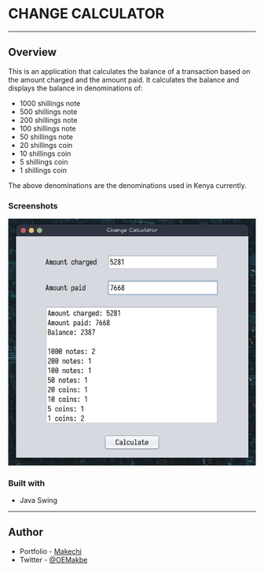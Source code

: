 # CHANGE CALCULATOR

---

## Overview

This is an application that calculates the balance of a transaction based on the amount charged and the amount paid.
It calculates the balance and displays the balance in denominations of:

- 1000 shillings note
- 500 shillings note
- 200 shillings note
- 100 shillings note
- 50 shillings note
- 20 shillings coin
- 10 shillings coin
- 5 shillings coin
- 1 shillings coin

The above denominations are the denominations used in Kenya currently.

### Screenshots

<img src="screenshots/Screenshot from 2023-04-04 22-33-05.png" alt="Preview" />

### Built with

- Java Swing

---

## Author

-   Portfolio - [Makechi](https://love-makechi.web.app)
-   Twitter - [@OEMakbe](https://www.twitter.com/OEMakbe)
